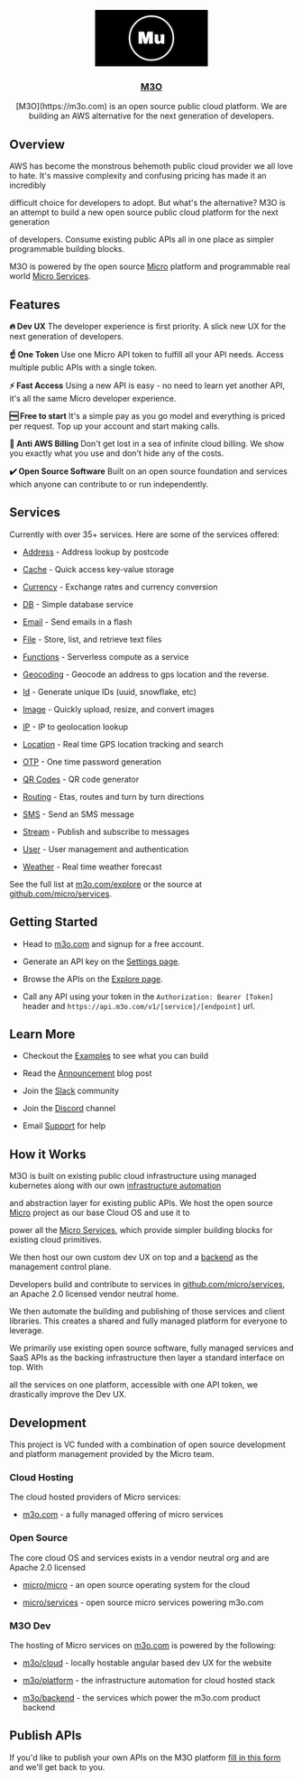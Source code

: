 <p align="center">
	<a href="http://m3o.com">
		<img  src="images/banner.png" />
		<h3 align="center">M3O</h3>
	</a>
</p>

<p align="center">[M3O](https://m3o.com) is an open source public cloud platform. We are building an AWS alternative for the next generation of developers.</p>

## Overview

AWS has become the monstrous behemoth public cloud provider we all love to hate. It's massive complexity and confusing pricing has made it an incredibly

difficult choice for developers to adopt. But what's the alternative? M3O is an attempt to build a new open source public cloud platform for the next generation

of developers. Consume existing public APIs all in one place as simpler programmable building blocks.

M3O is powered by the open source [Micro](https://github.com/micro/micro) platform and programmable real world [Micro Services](https://github.com/micro/services).

## Features

**🔥 Dev UX**
The developer experience is first priority. A slick new UX for the next generation of developers.

**☝️ One Token**
Use one Micro API token to fulfill all your API needs. Access multiple public APIs with a single token.

**⚡ Fast Access**
Using a new API is easy - no need to learn yet another API, it's all the same Micro developer experience.

**🆓 Free to start**
It's a simple pay as you go model and everything is priced per request. Top up your account and start making calls.

**🚫 Anti AWS Billing**
Don't get lost in a sea of infinite cloud billing. We show you exactly what you use and don't hide any of the costs.

**✔️ Open Source Software**
Built on an open source foundation and services which anyone can contribute to or run independently.

## Services

Currently with over 35+ services. Here are some of the services offered:

- [Address](https://m3o.com/address) - Address lookup by postcode

- [Cache](https://m3o.com/cache) - Quick access key-value storage

- [Currency](https://m3o.com/currency) - Exchange rates and currency conversion

- [DB](https://m3o.com/db) - Simple database service

- [Email](https://m3o.com/email) - Send emails in a flash

- [File](https://m3o.com/file) - Store, list, and retrieve text files

- [Functions](https://m3o.com/function) - Serverless compute as a service

- [Geocoding](https://m3o.com/geocoding) - Geocode an address to gps location and the reverse.

- [Id](https://m3o.com/id) - Generate unique IDs (uuid, snowflake, etc)

- [Image](https://m3o.com/image) - Quickly upload, resize, and convert images

- [IP](https://m3o.com/ip) - IP to geolocation lookup

- [Location](https://m3o.com/location) - Real time GPS location tracking and search

- [OTP](https://m3o.com/otp) - One time password generation

- [QR Codes](https://m3o.com/qr) - QR code generator

- [Routing](https://m3o.com/routing) - Etas, routes and turn by turn directions

- [SMS](https://m3o.com/sms) - Send an SMS message

- [Stream](https://m3o.com/stream) - Publish and subscribe to messages

- [User](https://m3o.com/user) - User management and authentication

- [Weather](https://m3o.com/weather) - Real time weather forecast

See the full list at [m3o.com/explore](https://m3o.com/explore) or the source at [github.com/micro/services](https://github.com/micro/services).

## Getting Started

- Head to [m3o.com](https://m3o.com) and signup for a free account.

- Generate an API key on the [Settings page](https://m3o.com/settings/keys).

- Browse the APIs on the [Explore page](https://m3o.com/explore).

- Call any API using your token in the `Authorization: Bearer [Token]` header and `https://api.m3o.com/v1/[service]/[endpoint]` url.

## Learn More

- Checkout the [Examples](examples) to see what you can build

- Read the [Announcement](https://blog.m3o.com/2021/06/24/micro-apis-for-everyday-use.html) blog post

- Join the [Slack](https://slack.m3o.com) community

- Join the [Discord](https://discord.gg/TBR9bRjd6Z) channel

- Email [Support](mailto:support@m3o.com) for help

## How it Works

M3O is built on existing public cloud infrastructure using managed kubernetes along with our own [infrastructure automation](https://github.com/m3o/platform)

and abstraction layer for existing public APIs. We host the open source [Micro](https://github.com/micro/micro) project as our base Cloud OS and use it to

power all the [Micro Services](https://github.com/micro/services), which provide simpler building blocks for existing cloud primitives.

We then host our own custom dev UX on top and a [backend](https://github.com/m3o/backend) as the management control plane.

Developers build and contribute to services in [github.com/micro/services](https://github.com/micro/services), an Apache 2.0 licensed vendor neutral home.

We then automate the building and publishing of those services and client libraries. This creates a shared and fully managed platform for everyone to leverage.

We primarily use existing open source software, fully managed services and SaaS APIs as the backing infrastructure then layer a standard interface on top. With

all the services on one platform, accessible with one API token, we drastically improve the Dev UX.

## Development

This project is VC funded with a combination of open source development and platform management provided by the Micro team.

### Cloud Hosting

The cloud hosted providers of Micro services:

- [m3o.com](https://m3o.com) - a fully managed offering of micro services

### Open Source

The core cloud OS and services exists in a vendor neutral org and are Apache 2.0 licensed

- [micro/micro](https://github.com/micro/micro) - an open source operating system for the cloud

- [micro/services](https://github.com/micro/services) - open source micro services powering m3o.com

### M3O Dev

The hosting of Micro services on [m3o.com](https://m3o.com) is powered by the following:

- [m3o/cloud](https://github.com/m3o/cloud) - locally hostable angular based dev UX for the website

- [m3o/platform](https://github.com/m3o/platform) - the infrastructure automation for cloud hosted stack

- [m3o/backend](https://github.com/m3o/backend) - the services which power the m3o.com product backend

## Publish APIs

If you'd like to publish your own APIs on the M3O platform [fill in this form](https://forms.gle/9SQV6DdLNDzSRQ477) and we'll get back to you.
